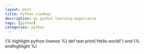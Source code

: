 ```yaml
---
layout: post
title: Python roadmap
description: my python learning experience
tags: [python]
categories: python
---
```



{% highlight python linenos %}
def test
  print('Hello world!')
end
{% endhighlight %}
